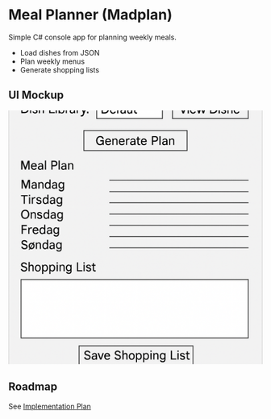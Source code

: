 # Meal Planner (Madplan)

Simple C# console app for planning weekly meals.
- Load dishes from JSON
- Plan weekly menus
- Generate shopping lists

## UI Mockup
![Mockup](./docs/mockup1.png)

## Roadmap
See [Implementation Plan](docs/food_planner_implementation_plan.txt)
